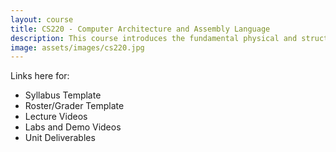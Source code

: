 ```yaml
---
layout: course
title: CS220 - Computer Architecture and Assembly Language
description: This course introduces the fundamental physical and structural concepts of assembly language programming. Topics include machine architecture, memory addressing, input/output, interrupts, control structures, compiling, and linking.
image: assets/images/cs220.jpg
---
```


Links here for:
- Syllabus Template
- Roster/Grader Template
- Lecture Videos
- Labs and Demo Videos
- Unit Deliverables
